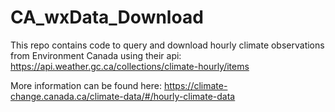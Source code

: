 # CA_wxData_Download
This repo contains code to query and download hourly climate observations from Environment Canada using their api: https://api.weather.gc.ca/collections/climate-hourly/items

More information can be found here: https://climate-change.canada.ca/climate-data/#/hourly-climate-data

